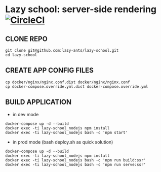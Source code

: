 # Lazy school: server-side rendering [![CircleCI](https://circleci.com/gh/lazy-ants/lazy-school/tree/master.svg?style=svg)](https://circleci.com/gh/lazy-ants/lazy-school/tree/master)

## CLONE REPO

```
git clone git@github.com:lazy-ants/lazy-school.git
cd lazy-school
```

## CREATE APP CONFIG FILES

```
cp docker/nginx/nginx.conf.dist docker/nginx/nginx.conf
cp docker-compose.override.yml.dist docker-compose.override.yml
```

## BUILD APPLICATION

- in dev mode

```
docker-compose up -d --build
docker exec -ti lazy-school_nodejs npm install
docker exec -ti lazy-school_nodejs bash -c 'npm start'
```

- in prod mode (bash deploy.sh as quick solution)

```
docker-compose up -d --build
docker exec -ti lazy-school_nodejs npm install
docker exec -ti lazy-school_nodejs bash -c 'npm run build:ssr'
docker exec -ti lazy-school_nodejs bash -c 'npm run serve:ssr'
```
